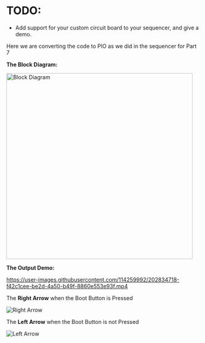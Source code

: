 
# TODO: #
* Add support for your custom circuit board to your sequencer, and give a demo.


Here we are converting the code to PIO as we did in the sequencer for Part 7

**The Block Diagram:**

<img width="485" alt="Block Diagram" src="https://user-images.githubusercontent.com/114259992/202834710-d3cf0316-5e1f-451a-976c-a0c5f2524e20.png">

**The Output Demo:**

https://user-images.githubusercontent.com/114259992/202834718-f42c1cee-be2d-4a50-b49f-8860e553e93f.mp4

The **Right Arrow** when the Boot Button is Pressed

![Right Arrow](https://user-images.githubusercontent.com/114259992/202834688-18a9a7bb-f09e-4220-a327-68d61df5e606.jpeg)

The **Left Arrow** when the Boot Button is not Pressed

![Left Arrow](https://user-images.githubusercontent.com/114259992/202834698-481e932d-1992-4473-a07f-8e9bcef33428.jpeg)
